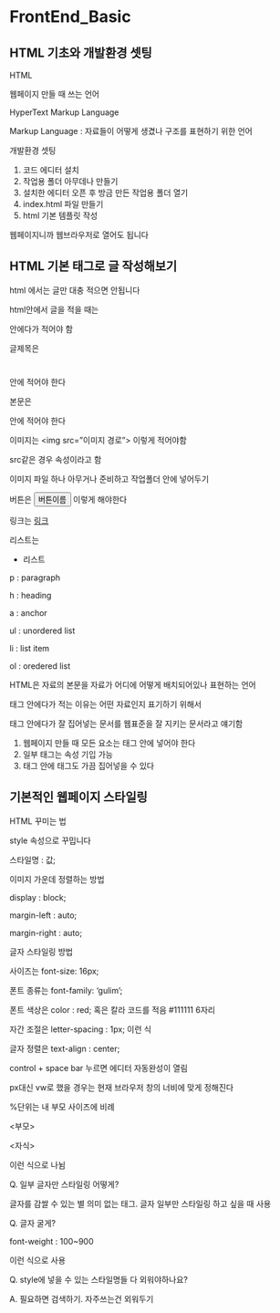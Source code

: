 # FrontEnd_Basic
## HTML 기초와 개발환경 셋팅
HTML

웹페이지 만들 때 쓰는 언어

HyperText Markup Language

Markup Language : 자료들이 어떻게 생겼나 구조를 표현하기 위한 언어

개발환경 셋팅

1. 코드 에디터 설치
2. 작업용 폴더 아무데나 만들기
3. 설치한 에디터 오픈 후 방금 만든 작업용 폴더 열기
4. index.html 파일 만들기
5. html 기본 템플릿 작성

웹페이지니까 웹브라우저로 열어도 됩니다

## HTML 기본 태그로 글 작성해보기
html 에서는 글만 대충 적으면 안됩니다

html안에서 글을 적을 때는 <p> </p> 안에다가 적어야 함

글제목은 <h1></h1> 안에 적어야 한다

본문은 <p></p>안에 적어야 한다

이미지는 <img src=”이미지 경로”> 이렇게 적어야함

src같은 경우 속성이라고 함

이미지 파일 하나 아무거나 준비하고 작업폴더 안에 넣어두기

버튼은 <button> 버튼이름</button> 이렇게 해야한다

링크는 <a href=”주소”>링크</a> 

리스트는 <ul><li>리스트</li></ul> 

p : paragraph

h : heading

a : anchor

ul : unordered list

li : list item

ol : oredered list

HTML은 자료의 본문을 자료가 어디에 어떻게 배치되어있나 표현하는 언어

태그 안에다가 적는 이유는 어떤 자료인지 표기하기 위해서

태그 안에다가 잘 집어넣는 문서를 웹표준을 잘 지키는 문서라고 얘기함

1. 웹페이지 만들 때 모든 요소는 태그 안에 넣어야 한다
2. 일부 태그는 속성 기입 가능
3. 태그 안에 태그도 가끔 집어넣을 수 있다

## 기본적인 웹페이지 스타일링
HTML 꾸미는 법

style 속성으로 꾸밉니다

스타일명 : 값;

이미지 가운데 정렬하는 방법

display : block;

margin-left : auto;

margin-right : auto;

글자 스타일링 방법

사이즈는 font-size: 16px;

폰트 종류는 font-family: ‘gulim’;

폰트 색상은 color : red; 혹은 칼라 코드를 적음 #111111 6자리

자간 조절은 letter-spacing : 1px; 이런 식

글자 정렬은 text-align : center;

control + space bar 누르면 에디터 자동완성이 열림

px대신 vw로 했을 경우는 현재 브라우저 창의 너비에 맞게 정해진다

%단위는 내 부모 사이즈에 비례

<부모>

<자식>

이런 식으로 나뉨

Q. 일부 글자만 스타일링 어떻게?

<span> 글자를 감쌀 수 있는 별 의미 없는 태그. 글자 일부만 스타일링 하고 싶을 때 사용

Q. 글자 굴게?

font-weight : 100~900

<strong></strong> 이런 식으로 사용

Q. style에 넣을 수 있는 스타일명들 다 외워야하나요?

A. 필요하면 검색하기. 자주쓰는건 외워두기
